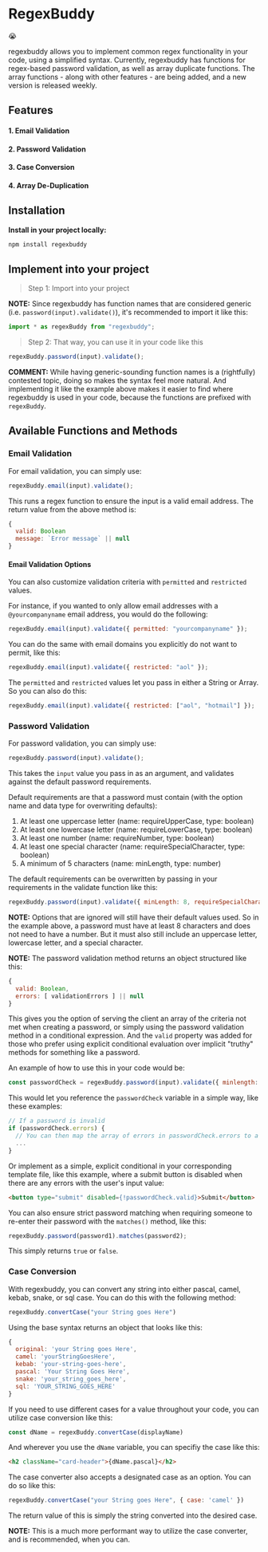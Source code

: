 # RegexBuddy

:sob:

regexbuddy allows you to implement common regex functionality in your code, using a simplified syntax. Currently, regexbuddy has functions for regex-based password validation, as well as array duplicate functions. The array functions - along with other features - are being added, and a new version is released weekly.

## Features

#### 1. Email Validation

#### 2. Password Validation

#### 3. Case Conversion

#### 4. Array De-Duplication

## Installation

**Install in your project locally:**

```bash
npm install regexbuddy
```

## Implement into your project

> Step 1: Import into your project

**NOTE:** Since regexbuddy has function names that are considered generic (i.e. `password(input).validate()`), it's recommended to import it like this:

```javascript
import * as regexBuddy from "regexbuddy";
```

> Step 2: That way, you can use it in your code like this

```javascript
regexBuddy.password(input).validate();
```

**COMMENT:** While having generic-sounding function names is a (rightfully) contested topic, doing so makes the syntax feel more natural. And implementing it like the example above makes it easier to find where regexbuddy is used in your code, because the functions are prefixed with `regexBuddy`.

## Available Functions and Methods

### Email Validation

For email validation, you can simply use:

```javascript
regexBuddy.email(input).validate();
```

This runs a regex function to ensure the input is a valid email address. The return value from the above method is:

```javascript
{
  valid: Boolean
  message: `Error message` || null
}
```

#### Email Validation Options

You can also customize validation criteria with `permitted` and `restricted` values.

For instance, if you wanted to only allow email addresses with a `@yourcompanyname` email address, you would do the following:

```javascript
regexBuddy.email(input).validate({ permitted: "yourcompanyname" });
```

You can do the same with email domains you explicitly do not want to permit, like this:

```javascript
regexBuddy.email(input).validate({ restricted: "aol" });
```

The `permitted` and `restricted` values let you pass in either a String or Array. So you can also do this:

```javascript
regexBuddy.email(input).validate({ restricted: ["aol", "hotmail"] });
```

### Password Validation

For password validation, you can simply use:

```javascript
regexBuddy.password(input).validate();
```

This takes the `input` value you pass in as an argument, and validates against the default password requirements.

Default requirements are that a password must contain (with the option name and data type for overwriting defaults):

1. At least one uppercase letter (name: requireUpperCase, type: boolean)
2. At least one lowercase letter (name: requireLowerCase, type: boolean)
3. At least one number (name: requireNumber, type: boolean)
4. At least one special character (name: requireSpecialCharacter, type: boolean)
5. A minimum of 5 characters (name: minLength, type: number)

The default requirements can be overwritten by passing in your requirements in the validate function like this:

```javascript
regexBuddy.password(input).validate({ minLength: 8, requireSpecialCharacter: false });
```

**NOTE:** Options that are ignored will still have their default values used. So in the example above, a password must have at least 8 characters and does not need to have a number. But it must also still include an uppercase letter, lowercase letter, and a special character.

**NOTE:** The password validation method returns an object structured like this:

```javascript
{
  valid: Boolean,
  errors: [ validationErrors ] || null
}
```

This gives you the option of serving the client an array of the criteria not met when creating a password, or simply using the password validation method in a conditional expression. And the `valid` property was added for those who prefer using explicit conditional evaluation over implicit "truthy" methods for something like a password.

An example of how to use this in your code would be:

```javascript
const passwordCheck = regexBuddy.password(input).validate({ minlength: 8, requireSpecialCharacter: false });
```

This would let you reference the `passwordCheck` variable in a simple way, like these examples:

```javascript
// If a password is invalid
if (passwordCheck.errors) {
  // You can then map the array of errors in passwordCheck.errors to a DOM object, like a toast, modal, etc.
  ...
}
```

Or implement as a simple, explicit conditional in your corresponding template file, like this example, where a submit button is disabled when there are any errors with the user's input value:

```html
<button type="submit" disabled={!passwordCheck.valid}>Submit</button>
```

You can also ensure strict password matching when requiring someone to re-enter their password with the `matches()` method, like this:

```javascript
regexBuddy.password(password1).matches(password2);
```

This simply returns `true` or `false`.

### Case Conversion

With regexbuddy, you can convert any string into either pascal, camel, kebab, snake, or sql case. You can do this with the following method:

```javascript
regexBuddy.convertCase("your String goes Here")
```

Using the base syntax returns an object that looks like this:

```javascript
{
  original: 'your String goes Here',
  camel: 'yourStringGoesHere',
  kebab: 'your-string-goes-here',
  pascal: 'Your String Goes Here',
  snake: 'your_string_goes_here',
  sql: 'YOUR_STRING_GOES_HERE'
}
```

If you need to use different cases for a value throughout your code, you can utilize case conversion like this:

```javascript
const dName = regexBuddy.convertCase(displayName)
```

And wherever you use the `dName` variable, you can specifiy the case like this:

```html
<h2 className="card-header">{dName.pascal}</h2>
```

The case converter also accepts a designated case as an option. You can do so like this:

```javascript
regexBuddy.convertCase("your String goes Here", { case: 'camel' })
```

The return value of this is simply the string converted into the desired case.

**NOTE:** This is a much more performant way to utilize the case converter, and is recommended, when you can.
